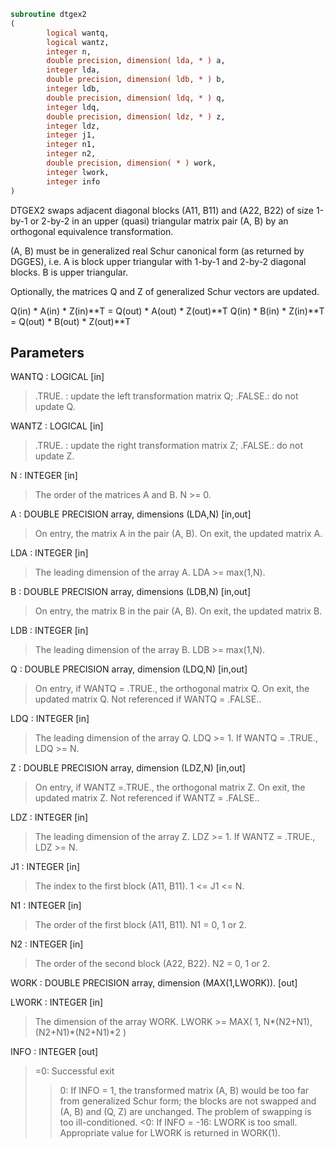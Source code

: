 ```fortran
subroutine dtgex2
(
        logical wantq,
        logical wantz,
        integer n,
        double precision, dimension( lda, * ) a,
        integer lda,
        double precision, dimension( ldb, * ) b,
        integer ldb,
        double precision, dimension( ldq, * ) q,
        integer ldq,
        double precision, dimension( ldz, * ) z,
        integer ldz,
        integer j1,
        integer n1,
        integer n2,
        double precision, dimension( * ) work,
        integer lwork,
        integer info
)
```

DTGEX2 swaps adjacent diagonal blocks (A11, B11) and (A22, B22)
of size 1-by-1 or 2-by-2 in an upper (quasi) triangular matrix pair
(A, B) by an orthogonal equivalence transformation.

(A, B) must be in generalized real Schur canonical form (as returned
by DGGES), i.e. A is block upper triangular with 1-by-1 and 2-by-2
diagonal blocks. B is upper triangular.

Optionally, the matrices Q and Z of generalized Schur vectors are
updated.

Q(in) * A(in) * Z(in)**T = Q(out) * A(out) * Z(out)**T
Q(in) * B(in) * Z(in)**T = Q(out) * B(out) * Z(out)**T

## Parameters
WANTQ : LOGICAL [in]
> .TRUE. : update the left transformation matrix Q;
> .FALSE.: do not update Q.

WANTZ : LOGICAL [in]
> .TRUE. : update the right transformation matrix Z;
> .FALSE.: do not update Z.

N : INTEGER [in]
> The order of the matrices A and B. N >= 0.

A : DOUBLE PRECISION array, dimensions (LDA,N) [in,out]
> On entry, the matrix A in the pair (A, B).
> On exit, the updated matrix A.

LDA : INTEGER [in]
> The leading dimension of the array A. LDA >= max(1,N).

B : DOUBLE PRECISION array, dimensions (LDB,N) [in,out]
> On entry, the matrix B in the pair (A, B).
> On exit, the updated matrix B.

LDB : INTEGER [in]
> The leading dimension of the array B. LDB >= max(1,N).

Q : DOUBLE PRECISION array, dimension (LDQ,N) [in,out]
> On entry, if WANTQ = .TRUE., the orthogonal matrix Q.
> On exit, the updated matrix Q.
> Not referenced if WANTQ = .FALSE..

LDQ : INTEGER [in]
> The leading dimension of the array Q. LDQ >= 1.
> If WANTQ = .TRUE., LDQ >= N.

Z : DOUBLE PRECISION array, dimension (LDZ,N) [in,out]
> On entry, if WANTZ =.TRUE., the orthogonal matrix Z.
> On exit, the updated matrix Z.
> Not referenced if WANTZ = .FALSE..

LDZ : INTEGER [in]
> The leading dimension of the array Z. LDZ >= 1.
> If WANTZ = .TRUE., LDZ >= N.

J1 : INTEGER [in]
> The index to the first block (A11, B11). 1 <= J1 <= N.

N1 : INTEGER [in]
> The order of the first block (A11, B11). N1 = 0, 1 or 2.

N2 : INTEGER [in]
> The order of the second block (A22, B22). N2 = 0, 1 or 2.

WORK : DOUBLE PRECISION array, dimension (MAX(1,LWORK)). [out]

LWORK : INTEGER [in]
> The dimension of the array WORK.
> LWORK >=  MAX( 1, N*(N2+N1), (N2+N1)*(N2+N1)*2 )

INFO : INTEGER [out]
> =0: Successful exit
> >0: If INFO = 1, the transformed matrix (A, B) would be
> too far from generalized Schur form; the blocks are
> not swapped and (A, B) and (Q, Z) are unchanged.
> The problem of swapping is too ill-conditioned.
> <0: If INFO = -16: LWORK is too small. Appropriate value
> for LWORK is returned in WORK(1).

